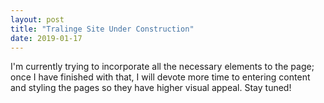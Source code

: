 ```yaml
---
layout: post
title: "Tralinge Site Under Construction"
date: 2019-01-17
---
```


I'm currently trying to incorporate all the necessary elements to the page; 
once I have finished with that, I will devote more time to entering content
and styling the pages so they have higher visual appeal. Stay tuned!
